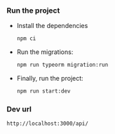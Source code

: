 ### Run the project

- Install the dependencies
  ```markdown
  npm ci
  ```
- Run the migrations:
  ```markdown
  npm run typeorm migration:run
  ```
- Finally, run the project:
  ```markdown
  npm run start:dev
  ```

### Dev url

`http://localhost:3000/api/`
